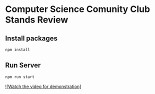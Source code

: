 # Computer Science Comunity Club Stands Review

## Install packages

```bash
npm install
```

## Run Server

```bash
npm run start
```

[![Watch the video for demonstration]](https://drive.google.com/file/d/19LEBmX4fwtWy4BknWgdPgGuEenlCJ1qM/view)
